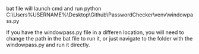 bat file will launch cmd and run python C:\Users\%USERNAME%\Desktop\Github\PasswordChecker\venv\windowpass.py

If you have the windowpass.py file in a differen location, you will need to change the path in the bat file to run it, or just navigate to the folder with the windowpass.py and run it directly.
